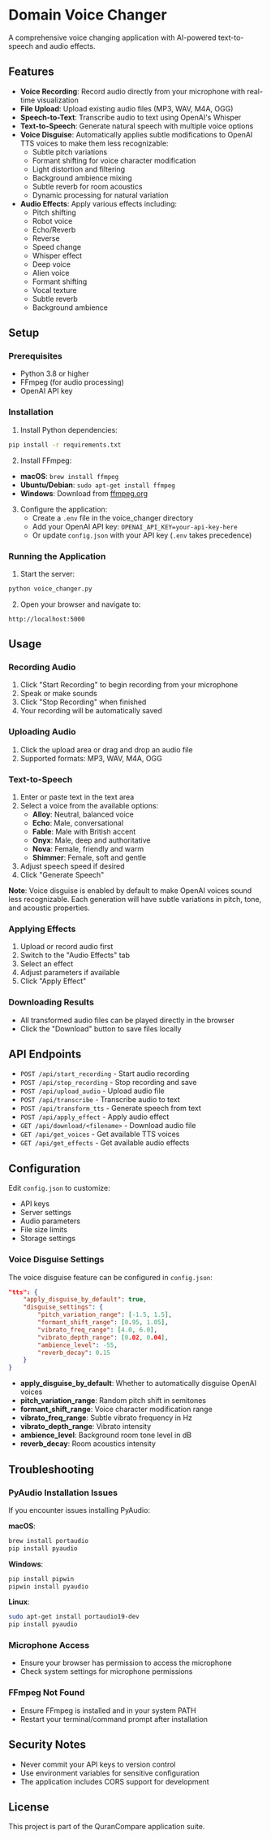 # Domain Voice Changer

A comprehensive voice changing application with AI-powered text-to-speech and audio effects.

## Features

- **Voice Recording**: Record audio directly from your microphone with real-time visualization
- **File Upload**: Upload existing audio files (MP3, WAV, M4A, OGG)
- **Speech-to-Text**: Transcribe audio to text using OpenAI's Whisper
- **Text-to-Speech**: Generate natural speech with multiple voice options
- **Voice Disguise**: Automatically applies subtle modifications to OpenAI TTS voices to make them less recognizable:
  - Subtle pitch variations
  - Formant shifting for voice character modification
  - Light distortion and filtering
  - Background ambience mixing
  - Subtle reverb for room acoustics
  - Dynamic processing for natural variation
- **Audio Effects**: Apply various effects including:
  - Pitch shifting
  - Robot voice
  - Echo/Reverb
  - Reverse
  - Speed change
  - Whisper effect
  - Deep voice
  - Alien voice
  - Formant shifting
  - Vocal texture
  - Subtle reverb
  - Background ambience

## Setup

### Prerequisites

- Python 3.8 or higher
- FFmpeg (for audio processing)
- OpenAI API key

### Installation

1. Install Python dependencies:
```bash
pip install -r requirements.txt
```

2. Install FFmpeg:
- **macOS**: `brew install ffmpeg`
- **Ubuntu/Debian**: `sudo apt-get install ffmpeg`
- **Windows**: Download from [ffmpeg.org](https://ffmpeg.org/download.html)

3. Configure the application:
   - Create a `.env` file in the voice_changer directory
   - Add your OpenAI API key: `OPENAI_API_KEY=your-api-key-here`
   - Or update `config.json` with your API key (`.env` takes precedence)

### Running the Application

1. Start the server:
```bash
python voice_changer.py
```

2. Open your browser and navigate to:
```
http://localhost:5000
```

## Usage

### Recording Audio
1. Click "Start Recording" to begin recording from your microphone
2. Speak or make sounds
3. Click "Stop Recording" when finished
4. Your recording will be automatically saved

### Uploading Audio
1. Click the upload area or drag and drop an audio file
2. Supported formats: MP3, WAV, M4A, OGG

### Text-to-Speech
1. Enter or paste text in the text area
2. Select a voice from the available options:
   - **Alloy**: Neutral, balanced voice
   - **Echo**: Male, conversational
   - **Fable**: Male with British accent
   - **Onyx**: Male, deep and authoritative
   - **Nova**: Female, friendly and warm
   - **Shimmer**: Female, soft and gentle
3. Adjust speech speed if desired
4. Click "Generate Speech"

**Note**: Voice disguise is enabled by default to make OpenAI voices sound less recognizable. Each generation will have subtle variations in pitch, tone, and acoustic properties.

### Applying Effects
1. Upload or record audio first
2. Switch to the "Audio Effects" tab
3. Select an effect
4. Adjust parameters if available
5. Click "Apply Effect"

### Downloading Results
- All transformed audio files can be played directly in the browser
- Click the "Download" button to save files locally

## API Endpoints

- `POST /api/start_recording` - Start audio recording
- `POST /api/stop_recording` - Stop recording and save
- `POST /api/upload_audio` - Upload audio file
- `POST /api/transcribe` - Transcribe audio to text
- `POST /api/transform_tts` - Generate speech from text
- `POST /api/apply_effect` - Apply audio effect
- `GET /api/download/<filename>` - Download audio file
- `GET /api/get_voices` - Get available TTS voices
- `GET /api/get_effects` - Get available audio effects

## Configuration

Edit `config.json` to customize:
- API keys
- Server settings
- Audio parameters
- File size limits
- Storage settings

### Voice Disguise Settings

The voice disguise feature can be configured in `config.json`:

```json
"tts": {
    "apply_disguise_by_default": true,
    "disguise_settings": {
        "pitch_variation_range": [-1.5, 1.5],
        "formant_shift_range": [0.95, 1.05],
        "vibrato_freq_range": [4.0, 6.0],
        "vibrato_depth_range": [0.02, 0.04],
        "ambience_level": -55,
        "reverb_decay": 0.15
    }
}
```

- **apply_disguise_by_default**: Whether to automatically disguise OpenAI voices
- **pitch_variation_range**: Random pitch shift in semitones
- **formant_shift_range**: Voice character modification range
- **vibrato_freq_range**: Subtle vibrato frequency in Hz
- **vibrato_depth_range**: Vibrato intensity
- **ambience_level**: Background room tone level in dB
- **reverb_decay**: Room acoustics intensity

## Troubleshooting

### PyAudio Installation Issues
If you encounter issues installing PyAudio:

**macOS**:
```bash
brew install portaudio
pip install pyaudio
```

**Windows**:
```bash
pip install pipwin
pipwin install pyaudio
```

**Linux**:
```bash
sudo apt-get install portaudio19-dev
pip install pyaudio
```

### Microphone Access
- Ensure your browser has permission to access the microphone
- Check system settings for microphone permissions

### FFmpeg Not Found
- Ensure FFmpeg is installed and in your system PATH
- Restart your terminal/command prompt after installation

## Security Notes

- Never commit your API keys to version control
- Use environment variables for sensitive configuration
- The application includes CORS support for development

## License

This project is part of the QuranCompare application suite.